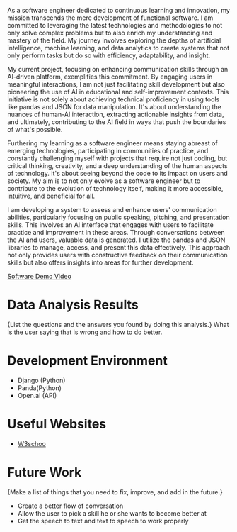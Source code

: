 As a software engineer dedicated to continuous learning and innovation, my mission transcends the mere development of functional software. I am committed 
to leveraging the latest technologies and methodologies to not only solve complex problems but to also enrich my understanding and mastery of the field. 
My journey involves exploring the depths of artificial intelligence, machine learning, and data analytics to create systems that not only perform tasks 
but do so with efficiency, adaptability, and insight.

My current project, focusing on enhancing communication skills through an AI-driven platform, exemplifies this commitment. By engaging users in meaningful 
interactions, I am not just facilitating skill development but also pioneering the use of AI in educational and self-improvement contexts. This initiative 
is not solely about achieving technical proficiency in using tools like pandas and JSON for data manipulation. It's about understanding the nuances of 
human-AI interaction, extracting actionable insights from data, and ultimately, contributing to the AI field in ways that push the boundaries of what's possible.

Furthering my learning as a software engineer means staying abreast of emerging technologies, participating in communities of practice, and constantly 
challenging myself with projects that require not just coding, but critical thinking, creativity, and a deep understanding of the human aspects of technology. 
It's about seeing beyond the code to its impact on users and society. My aim is to not only evolve as a software engineer but to contribute to the evolution of 
technology itself, making it more accessible, intuitive, and beneficial for all.

I am developing a system to assess and enhance users' communication abilities, particularly focusing on public speaking, pitching, and presentation skills. 
This involves an AI interface that engages with users to facilitate practice and improvement in these areas. 
Through conversations between the AI and users, valuable data is generated. I utilize the pandas and JSON libraries to manage, access, and present this data 
effectively. This approach not only provides users with constructive feedback on their communication skills but also offers insights into areas for further development.



[Software Demo Video](http://youtube.link.goes.here)

# Data Analysis Results

{List the questions and the answers you found by doing this analysis.}
What is the user saying that is wrong and how to do better.

# Development Environment

- Django (Python)
- Panda(Python)
- Open.ai (API)

# Useful Websites

* [W3schoo](https://www.w3schools.com/python/pandas/default.asp)

# Future Work

{Make a list of things that you need to fix, improve, and add in the future.}
* Create a better flow of conversation
* Allow the user to pick a skill he or she wants to become better at
* Get the speech to text and text to speech to work properly
